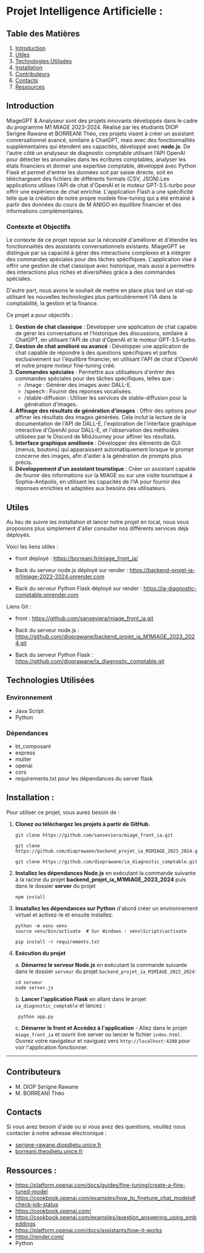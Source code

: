 Projet Intelligence Artificielle :
=================

## Table des Matières

1. [Introduction](#introduction)
2. [Utiles](#utiles)
3. [Technologies Utilisées](#technologies-utilisées)
4. [Installation](#installation)
5. [Contributeurs](#contributeurs)
5. [Contacts](#contacts)
5. [Ressources](#ressources)

## Introduction
MiageGPT & Analyseur sont des projets innovants développés dans le cadre du programme M1 MIAGE 2023-2024. Réalisé par les étudiants DIOP Serigne Rawane et BORREANI Théo, ces projets visent à créer un assistant conversationnel avancé, similaire à ChatGPT, mais avec des fonctionnalités supplémentaires qui étendent ses capacités, développé avec **node.js**. De l'autre côté un analyseur de diagnostic comptable utilisant l'API OpenAI pour détecter les anomalies dans les écritures comptables, analyser les états financiers et donner une expertise comptable, développé avec Python Flask et permet d'entrer les données soit par saisie directe, soit en téléchargeant des fichiers de différents formats (CSV, JSON).Les applications utilises l'API de chat d'OpenAI et le moteur GPT-3.5-turbo pour offrir une expérience de chat enrichie. L'application Flash a une spécificité telle que la création de notre propre modele fine-tuning qui a été entrainé à partir des données du cours de M ANIGO en équilibre financier et des informations complémentaires.

### Contexte et Objectifs

Le contexte de ce projet repose sur la nécessité d'améliorer et d'étendre les fonctionnalités des assistants conversationnels existants. MiageGPT se distingue par sa capacité à gérer des interactions complexes et à intégrer des commandes spéciales pour des tâches spécifiques. L'application vise à offrir une gestion de chat classique avec historique, mais aussi à permettre des interactions plus riches et diversifiées grâce à des commandes spéciales.

D'autre part, nous avons le souhait de mettre en place plus tard un stat-up utilisant les nouvelles technologies plus particulièrement l'IA dans la comptabilité, la gestion et la finance.


Ce projet a pour objectifs :

1. **Gestion de chat classique** : Développer une application de chat capable de gérer les conversations et l'historique des discussions, similaire à ChatGPT, en utilisant l'API de chat d'OpenAI et le moteur GPT-3.5-turbo.
2. **Gestion de chat amélioré ou avancé** : Développer une application de chat capable de répondre à des questions spécifiques et parfois exclusivement sur l'équilibre financier, en utilisant l'API de chat d'OpenAI et notre propre moteur fine-tuning créé.
3. **Commandes spéciales** : Permettre aux utilisateurs d'entrer des commandes spéciales pour des tâches spécifiques, telles que :
    * /image : Générer des images avec DALL-E.
    * /speech : Fournir des réponses vocalisées.
    * /stable-diffusion : Utiliser les services de stable-diffusion pour la génération d'images.
4. **Affinage des résultats de génération d'images** : Offrir des options pour affiner les résultats des images générées. Cela inclut la lecture de la documentation de l'API de DALL-E, l'exploration de l'interface graphique interactive d'OpenAI pour DALL-E, et l'observation des méthodes utilisées par le Discord de MidJourney pour affiner les résultats.
5. **Interface graphique améliorée** : Développer des éléments de GUI (menus, boutons) qui apparaissent automatiquement lorsque le prompt concerne des images, afin d'aider à la génération de prompts plus précis. 
6. **Développement d'un assistant touristique** : Créer un assistant capable de fournir des informations sur la MIAGE ou sur une visite touristique à Sophia-Antipolis, en utilisant les capacités de l'IA pour fournir des réponses enrichies et adaptées aux besoins des utilisateurs. 


## Utiles
Au lieu de suivre les installation et lancer notre projet en local, nous vous proposons plus simplement d'aller consulter nos différents services déjà déployés.

Voici les liens utiles :

* front déployé : https://borreani.fr/miage_front_ia/

* Back du serveur node.js déployé sur render : https://backend-projet-ia-m1miage-2023-2024.onrender.com

* Back du serveur Python Flask déployé sur render : https://ia-diagnostic-comptable.onrender.com

Liens Git :

* front : https://github.com/sanseviera/miage_front_ia.git

* Back du serveur node.js : https://github.com/dioprawane/backend_projet_ia_M1MIAGE_2023_2024.git

* Back du serveur Python Flask : https://github.com/dioprawane/ia_diagnostic_comptable.git


## Technologies Utilisées

### Environnement

- Java Script
- Python

### Dépendances

- bt_composant
- express
- multer
- openai
- cors 
- requirements.txt pour les dépendances du server flask

## Installation :
Pour utiliser ce projet, vous aurez besoin de :

1. **Clonez ou téléchargez les projets à partir de GitHub.**
   ```
   git clone https://github.com/sanseviera/miage_front_ia.git

   git clone https://github.com/dioprawane/backend_projet_ia_M1MIAGE_2023_2024.git

   git clone https://github.com/dioprawane/ia_diagnostic_comptable.git
   ```

2. **Installez les dépendances Node.js** en exécutant la commande suivante à la racine du projet **backend_projet_ia_M1MIAGE_2023_2024** puis dans le dossier **server** du projet
   ```
   npm install
   ```

3. **Insatallez les dépendances sur Python** d'abord créer un environnement virtuel et activez-le et ensuite installez.
   ```
   python -m venv venv
   source venv/bin/activate  # Sur Windows : venv\Scripts\activate
   ```
   ```
   pip install -r requirements.txt
   ```

5. **Exécution du projet**

    a. **Démarrez le serveur Node.js** en exécutant la commande suivante dans le dossier `serveur` du projet `backend_projet_ia_M1MIAGE_2023_2024`:

   ```
   cd serveur
   node server.js
   ```

    b. **Lancer l'application Flask** en allant dans le projet `ia_diagnostic_comptable` et lancez :
   ```
    python app.py
   ```

    c. **Démarrer le front et Accédez à l'application** - Allez dans le projet `miage_front_ia` et ouvrir live server ou lancer le fichier `index.html`. Ouvrez votre navigateur et naviguez vers `http://localhost:4200` pour voir l'application fonctionner.

-------------------------------------------------------------------------------------------

## Contributeurs

- M. DIOP Serigne Rawane
- M. BORREANI Théo

## Contacts

Si vous avez besoin d'aide ou si vous avez des questions, veuillez nous contacter à notre adresse électronique :

- serigne-rawane.diop@etu.unice.fr
- borreani.theo@etu.unice.fr

## Ressources :
- https://platform.openai.com/docs/guides/fine-tuning/create-a-fine-tuned-model
- https://cookbook.openai.com/examples/how_to_finetune_chat_models#check-job-status
- https://cookbook.openai.com/
- https://cookbook.openai.com/examples/question_answering_using_embeddings
- https://platform.openai.com/docs/assistants/how-it-works
- https://render.com/
- Python  
